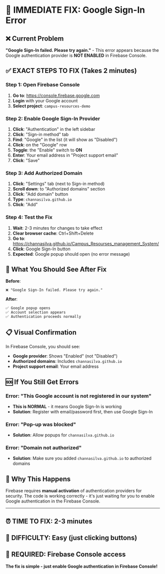 # 🚨 IMMEDIATE FIX: Google Sign-In Error

## ❌ Current Problem
**"Google Sign-In failed. Please try again."** - This error appears because the Google authentication provider is **NOT ENABLED** in Firebase Console.

## ✅ EXACT STEPS TO FIX (Takes 2 minutes)

### Step 1: Open Firebase Console
1. **Go to**: https://console.firebase.google.com
2. **Login** with your Google account
3. **Select project**: `campus-resources-demo`

### Step 2: Enable Google Sign-In Provider
1. **Click**: "Authentication" in the left sidebar
2. **Click**: "Sign-in method" tab
3. **Find**: "Google" in the list (it will show as "Disabled")
4. **Click**: on the "Google" row
5. **Toggle**: the "Enable" switch to **ON**
6. **Enter**: Your email address in "Project support email"
7. **Click**: "Save"

### Step 3: Add Authorized Domain
1. **Click**: "Settings" tab (next to Sign-in method)
2. **Scroll down**: to "Authorized domains" section
3. **Click**: "Add domain" button
4. **Type**: `channasilva.github.io`
5. **Click**: "Add"

### Step 4: Test the Fix
1. **Wait**: 2-3 minutes for changes to take effect
2. **Clear browser cache**: Ctrl+Shift+Delete
3. **Go to**: https://channasilva.github.io/Campus_Resourses_management_System/
4. **Click**: Google Sign-In button
5. **Expected**: Google popup should open (no error message)

## 🎯 What You Should See After Fix

**Before**:
```
❌ "Google Sign-In failed. Please try again."
```

**After**:
```
✅ Google popup opens
✅ Account selection appears
✅ Authentication proceeds normally
```

## 📋 Visual Confirmation

In Firebase Console, you should see:
- **Google provider**: Shows "Enabled" (not "Disabled")
- **Authorized domains**: Includes `channasilva.github.io`
- **Project support email**: Your email address

## 🆘 If You Still Get Errors

### Error: "This Google account is not registered in our system"
- **This is NORMAL** - it means Google Sign-In is working
- **Solution**: Register with email/password first, then use Google Sign-In

### Error: "Pop-up was blocked"
- **Solution**: Allow popups for `channasilva.github.io`

### Error: "Domain not authorized"
- **Solution**: Make sure you added `channasilva.github.io` to authorized domains

## 🚀 Why This Happens

Firebase requires **manual activation** of authentication providers for security. The code is working correctly - it's just waiting for you to enable Google authentication in the Firebase Console.

---

## ⏰ TIME TO FIX: 2-3 minutes
## 🎯 DIFFICULTY: Easy (just clicking buttons)
## 🔧 REQUIRED: Firebase Console access

**The fix is simple - just enable Google authentication in Firebase Console!**